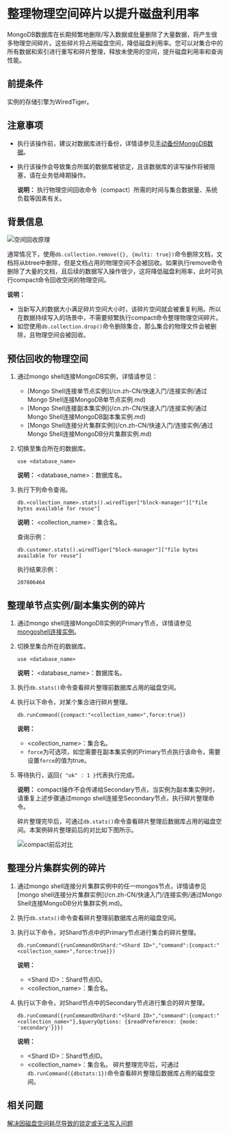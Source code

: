 # 整理物理空间碎片以提升磁盘利用率

MongoDB数据库在长期频繁地删除/写入数据或批量删除了大量数据，将产生很多物理空间碎片。这些碎片将占用磁盘空间，降低磁盘利用率。您可以对集合中的所有数据和索引进行重写和碎片整理，释放未使用的空间，提升磁盘利用率和查询性能。

## 前提条件

实例的存储引擎为WiredTiger。

## 注意事项

-   执行该操作前，建议对数据库进行备份，详情请参见[手动备份MongoDB数据](/cn.zh-CN/用户指南/数据备份/手动备份MongoDB数据.md)。
-   执行该操作会导致集合所属的数据库被锁定，且该数据库的读写操作将被阻塞，请在业务低峰期操作。

    **说明：** 执行物理空间回收命令（compact）所需的时间与集合数据量、系统负载等因素有关。


## 背景信息

![空间回收原理](https://static-aliyun-doc.oss-accelerate.aliyuncs.com/assets/img/zh-CN/9797080951/p55162.gif)

通常情况下，使用`db.collection.remove({}, {multi: true})`命令删除文档，文档将从btree中删除，但是文档占用的物理空间不会被回收。如果执行remove命令删除了大量的文档，且后续的数据写入操作很少，这将降低磁盘利用率，此时可执行compact命令回收空闲的物理空间。

**说明：**

-   当新写入的数据大小满足碎片空间大小时，该碎片空间就会被重复利用。所以在数据持续写入的场景中，不需要频繁执行compact命令整理物理空间碎片。
-   如您使用`db.collection.drop()`命令删除集合，那么集合的物理文件会被删除，且物理空间会被回收。

## 预估回收的物理空间

1.  通过mongo shell连接MongoDB实例，详情请参见：

    -   [Mongo Shell连接单节点实例](/cn.zh-CN/快速入门/连接实例/通过Mongo Shell连接MongoDB单节点实例.md)
    -   [Mongo Shell连接副本集实例](/cn.zh-CN/快速入门/连接实例/通过Mongo Shell连接MongoDB副本集实例.md)
    -   [Mongo Shell连接分片集群实例](/cn.zh-CN/快速入门/连接实例/通过Mongo Shell连接MongoDB分片集群实例.md)
2.  切换至集合所在的数据库。

    ```
    use <database_name>
    ```

    **说明：** <database\_name\>：数据库名。

3.  执行下列命令查询。

    ```
    db.<collection_name>.stats().wiredTiger["block-manager"]["file bytes available for reuse"]
    ```

    **说明：** <collection\_name\>：集合名。

    查询示例：

    ```
    db.customer.stats().wiredTiger["block-manager"]["file bytes available for reuse"]
    ```

    执行结果示例：

    ```
    207806464
    ```


## 整理单节点实例/副本集实例的碎片

1.  通过mongo shell连接MongoDB实例的Primary节点，详情请参见[mongoshell连接实例]()。

2.  切换至集合所在的数据库。

    ```
    use <database_name>
    ```

    **说明：** <database\_name\>：数据库名。

3.  执行`db.stats()`命令查看碎片整理前数据库占用的磁盘空间。

4.  执行以下命令，对某个集合进行碎片整理。

    ```
    db.runCommand({compact:"<collection_name>",force:true})
    ```

    **说明：**

    -   <collection\_name\>：集合名。
    -   `force`为可选项，如您需要在副本集实例的Primary节点执行该命令，需要设置`force`的值为true。
5.  等待执行，返回`{ "ok" : 1 }`代表执行完成。

    **说明：** compact操作不会传递给Secondary节点，当实例为副本集实例时，请重复上述步骤通过mongo shell连接至Secondary节点，执行碎片整理命令。

    碎片整理完毕后，可通过`db.stats()`命令查看碎片整理后数据库占用的磁盘空间。本案例碎片整理前后的对比如下图所示。

    ![compact前后对比](https://static-aliyun-doc.oss-accelerate.aliyuncs.com/assets/img/zh-CN/9797080951/p55634.gif)


## 整理分片集群实例的碎片

1.  通过mongo shell连接分片集群实例中的任一mongos节点，详情请参见[mongo shell连接分片集群实例](/cn.zh-CN/快速入门/连接实例/通过Mongo Shell连接MongoDB分片集群实例.md)。

2.  执行`db.stats()`命令查看碎片整理前数据库占用的磁盘空间。

3.  执行以下命令，对Shard节点中的Primary节点进行集合的碎片整理。

    ```
    db.runCommand({runCommandOnShard:"<Shard ID>","command":{compact:"<collection_name>",force:true}})
    ```

    **说明：**

    -   <Shard ID\>：Shard节点ID。
    -   <collection\_name\>：集合名。
4.  执行以下命令，对Shard节点中的Secondary节点进行集合的碎片整理。

    ```
    db.runCommand({runCommandOnShard:"<Shard ID>","command":{compact:"<collection_name>"},$queryOptions: {$readPreference: {mode: 'secondary'}}})
    ```

    **说明：**

    -   <Shard ID\>：Shard节点ID。
    -   <collection\_name\>：集合名。
    碎片整理完毕后，可通过`db.runCommand({dbstats:1})`命令查看碎片整理后数据库占用的磁盘空间。


## 相关问题

[解决因磁盘空间耗尽导致的锁定或无法写入问题](/cn.zh-CN/常见问题/热点问题/MongoDB中磁盘空间耗尽导致无法写入问题.md)

